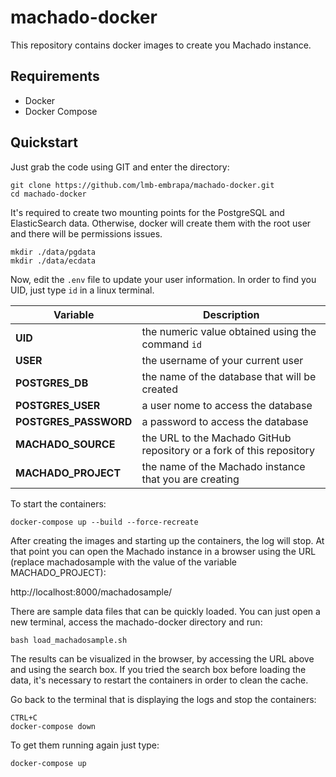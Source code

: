 # machado-docker

This repository contains docker images to create you Machado instance. 

## Requirements

- Docker
- Docker Compose

## Quickstart

Just grab the code using GIT and enter the directory:

    git clone https://github.com/lmb-embrapa/machado-docker.git
    cd machado-docker

It's required to create two mounting points for the PostgreSQL and ElasticSearch data. Otherwise, docker will create them with the root user and there will be permissions issues.

    mkdir ./data/pgdata
    mkdir ./data/ecdata

Now, edit the `.env` file to update your user information. In order to find you UID, just type `id` in a linux terminal. 

| **Variable**          | **Description**                                                         |
|-----------------------|-------------------------------------------------------------------------|
| **UID**               | the numeric value obtained using the command `id`                       |
| **USER**              | the username of your current user                                       |
| **POSTGRES_DB**       | the name of the database that will be created                           |
| **POSTGRES_USER**     | a user nome to access the database                                      |
| **POSTGRES_PASSWORD** | a password to access the database                                       |
| **MACHADO_SOURCE**    | the URL to the Machado GitHub repository or a fork of this repository   |
| **MACHADO_PROJECT**   | the name of the Machado instance that you are creating                  |

To start the containers:

    docker-compose up --build --force-recreate

After creating the images and starting up the containers, the log will stop. At that point you can open the Machado instance in a browser using the URL (replace machadosample with the value of the variable MACHADO_PROJECT): 

http://localhost:8000/machadosample/


There are sample data files that can be quickly loaded. You can just open a new terminal, access the machado-docker directory and run:

    bash load_machadosample.sh

The results can be visualized in the browser, by accessing the URL above and using the search box. If you tried the search box before loading the data, it's necessary to restart the containers in order to clean the cache.

Go back to the terminal that is displaying the logs and stop the containers:

    CTRL+C
    docker-compose down
    
To get them running again just type:

    docker-compose up

